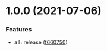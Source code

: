 # 1.0.0 (2021-07-06)


### Features

* **all:** release ([f660750](https://github.com/mucahidyazar/icomoon-generator/commit/f6607503f05f28cfa9f7b3dc379d6c0b90844205))
